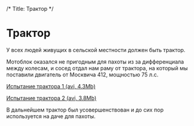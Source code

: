 /*
Title: Трактор
*/

Трактор
=======

У всех людей живущих в сельской местности должен быть трактор.

Мотоблок оказался не пригодным для пахоты из за дифференциала между колесам, 
и сосед отдал нам раму от трактора, на который мы поставили двигатель от
Москвича 412, мощностью 75 л.с.

[Испытание трактора 1 (avi, 4.3Mb)](http://mitm.mooo.com/~onick/traktor/1.avi)

[Испытание трактора 2 (avi, 3.8Mb)](http://mitm.mooo.com/~onick/traktor/2.avi)

В дальнейшем трактор был усовершенствован и до сих пор используется на даче для
пахоты.

